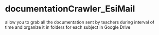 # documentationCrawler_EsiMail
allow you to grab all the documentation sent by teachers during interval of time and organize it in folders for each subject in Google Drive
